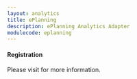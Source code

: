 ```yaml
---
layout: analytics
title: ePlanning
description: ePlanning Analytics Adapter
modulecode: eplanning
---
```


#### Registration

Please visit []() for more information.

